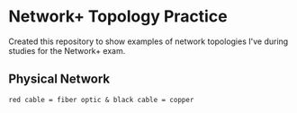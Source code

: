 # Network+ Topology Practice
Created this repository to show examples of network topologies I've during studies for the Network+ exam. 

## Physical Network 

` red cable = fiber optic &
black cable = copper `
